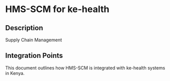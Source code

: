 # HMS-SCM for ke-health

## Description

Supply Chain Management

## Integration Points

This document outlines how HMS-SCM is integrated with ke-health systems in Kenya.
